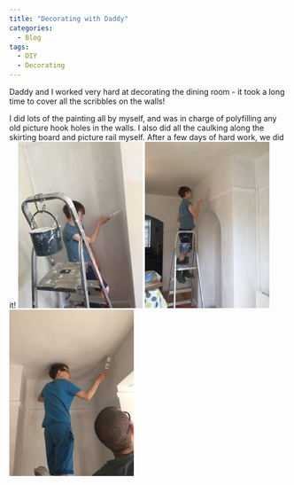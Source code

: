 ```yaml
---
title: "Decorating with Daddy"
categories:
  - Blog
tags:
  - DIY
  - Decorating
---
```

Daddy and I worked very hard at decorating the dining room - it took a long time to cover all the scribbles on the walls!

I did lots of the painting all by myself, and was in charge of polyfilling any old picture hook holes in the walls. I also did all the caulking along the skirting board and picture rail myself. After a few days of hard work, we did it!
![Decorating.jpg](/assets/images/Decorating/decorating.jpg)
![painting_picture_rail.jpg](/assets/images/Decorating/painting_picture_rail.jpg)
![painting_the_ceiling.jpg](/assets/images/Decorating/painting_the_ceiling.jpg)